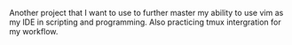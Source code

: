 Another project that I want to use to further master my ability to use vim as my IDE in scripting and programming. Also practicing tmux intergration for my workflow.
